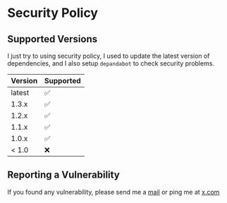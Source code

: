 # Security Policy

## Supported Versions

I just try to using security policy, I used to update the latest version of dependencies, and I also setup `depandabot` to check security problems.

| Version | Supported          |
| ------- | ------------------ |
| latest  | :white_check_mark: |
| 1.3.x   | :white_check_mark: |
| 1.2.x   | :white_check_mark: |
| 1.1.x   | :white_check_mark: |
| 1.0.x   | :white_check_mark: |
| < 1.0   | :x:                |

## Reporting a Vulnerability

If you found any vulnerability, please send me a [mail](mailto:huuquyetng@gmail.com) or ping me at [x.com](https://x.com/huuquyetng)
